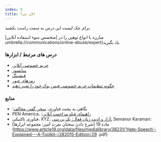 ```yaml
---
index: 5
title: الان چی؟
---
```

 برای چک لیست این درس به سمت راست بکشید.

مبارزه با انواع توهین را در [متخصص سوء استفاده آنلاین] umbrella://communications/online-abuse/expert)یاد بگیرید.

### درس های مرتبط / ابزارها

*   [حریم خصوصی آنلاین](umbrella://communications/online-privacy)
* [سانسور](umbrella://communications/censorship)
*   [فیشینگ](umbrella://communications/phishing)
*   [رمزهای عبور](umbrella://information/passwords)
*   [چگونه تنظیمات حریم خصوصی فیس بوک خود را تغییر دهید](umbrella://tools/other/s_facebook.md)

### منابع

*   نگاهی به پشت فناوری، [سخن گفتن مخالف](https://www.takebackthetech.net/know-more/hate-speech)؛
*   PEN America، [راهنمای فیلد مزاحمت آنلاین](https://onlineharassmentfieldmanual.pen.org/)؛
*   فناوری تاکتیکی، XYZ، [آزار و اذیت زنان فعال: یک بررسی،](https://xyz.informationactivism.org/en/online-harassment-of-policy-active-women-overview) Semanur Karaman؛
*   ماده 19 [شرح دادن سخنان نفرت آمیز: مجموعه ابزارها](https://www.article19.org/data/files/medialibrary/38231/'Hate-Speech'-Explained---A-Toolkit-٪282015-Edition٪29 .pdf)